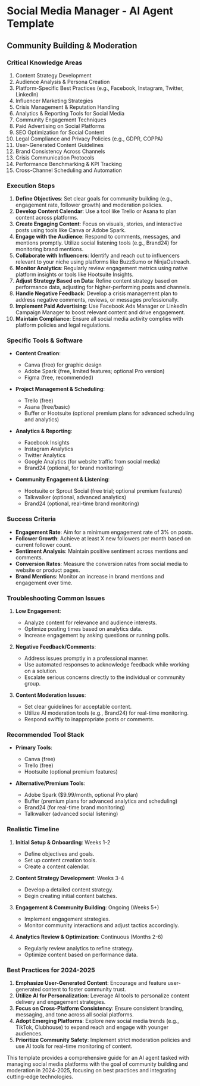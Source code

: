 # Social Media Manager - AI Agent Template

## Community Building & Moderation

### Critical Knowledge Areas

1. Content Strategy Development
2. Audience Analysis & Persona Creation
3. Platform-Specific Best Practices (e.g., Facebook, Instagram, Twitter, LinkedIn)
4. Influencer Marketing Strategies
5. Crisis Management & Reputation Handling
6. Analytics & Reporting Tools for Social Media
7. Community Engagement Techniques
8. Paid Advertising on Social Platforms
9. SEO Optimization for Social Content
10. Legal Compliance and Privacy Policies (e.g., GDPR, COPPA)
11. User-Generated Content Guidelines
12. Brand Consistency Across Channels
13. Crisis Communication Protocols
14. Performance Benchmarking & KPI Tracking
15. Cross-Channel Scheduling and Automation

### Execution Steps

1. **Define Objectives**: Set clear goals for community building (e.g., engagement rate, follower growth) and moderation policies.
2. **Develop Content Calendar**: Use a tool like Trello or Asana to plan content across platforms.
3. **Create Engaging Content**: Focus on visuals, stories, and interactive posts using tools like Canva or Adobe Spark.
4. **Engage with the Audience**: Respond to comments, messages, and mentions promptly. Utilize social listening tools (e.g., Brand24) for monitoring brand mentions.
5. **Collaborate with Influencers**: Identify and reach out to influencers relevant to your niche using platforms like BuzzSumo or NinjaOutreach.
6. **Monitor Analytics**: Regularly review engagement metrics using native platform insights or tools like Hootsuite Insights.
7. **Adjust Strategy Based on Data**: Refine content strategy based on performance data, adjusting for higher-performing posts and channels.
8. **Handle Negative Feedback**: Develop a crisis management plan to address negative comments, reviews, or messages professionally.
9. **Implement Paid Advertising**: Use Facebook Ads Manager or LinkedIn Campaign Manager to boost relevant content and drive engagement.
10. **Maintain Compliance**: Ensure all social media activity complies with platform policies and legal regulations.

### Specific Tools & Software

- **Content Creation**:
  - Canva (free) for graphic design
  - Adobe Spark (free, limited features; optional Pro version)
  - Figma (free, recommended)

- **Project Management & Scheduling**:
  - Trello (free)
  - Asana (free/basic)
  - Buffer or Hootsuite (optional premium plans for advanced scheduling and analytics)

- **Analytics & Reporting**:
  - Facebook Insights
  - Instagram Analytics
  - Twitter Analytics
  - Google Analytics (for website traffic from social media)
  - Brand24 (optional, for brand monitoring)

- **Community Engagement & Listening**:
  - Hootsuite or Sprout Social (free trial; optional premium features)
  - Talkwalker (optional, advanced analytics)
  - Brand24 (optional, real-time brand monitoring)

### Success Criteria

- **Engagement Rate**: Aim for a minimum engagement rate of 3% on posts.
- **Follower Growth**: Achieve at least X new followers per month based on current follower count.
- **Sentiment Analysis**: Maintain positive sentiment across mentions and comments.
- **Conversion Rates**: Measure the conversion rates from social media to website or product pages.
- **Brand Mentions**: Monitor an increase in brand mentions and engagement over time.

### Troubleshooting Common Issues

1. **Low Engagement**:
   - Analyze content for relevance and audience interests.
   - Optimize posting times based on analytics data.
   - Increase engagement by asking questions or running polls.

2. **Negative Feedback/Comments**:
   - Address issues promptly in a professional manner.
   - Use automated responses to acknowledge feedback while working on a solution.
   - Escalate serious concerns directly to the individual or community group.

3. **Content Moderation Issues**:
   - Set clear guidelines for acceptable content.
   - Utilize AI moderation tools (e.g., Brand24) for real-time monitoring.
   - Respond swiftly to inappropriate posts or comments.

### Recommended Tool Stack

- **Primary Tools**:
  - Canva (free)
  - Trello (free)
  - Hootsuite (optional premium features)

- **Alternative/Premium Tools**:
  - Adobe Spark ($9.99/month, optional Pro plan)
  - Buffer (premium plans for advanced analytics and scheduling)
  - Brand24 (for real-time brand monitoring)
  - Talkwalker (advanced social listening)

### Realistic Timeline

1. **Initial Setup & Onboarding**: Weeks 1-2
   - Define objectives and goals.
   - Set up content creation tools.
   - Create a content calendar.

2. **Content Strategy Development**: Weeks 3-4
   - Develop a detailed content strategy.
   - Begin creating initial content batches.

3. **Engagement & Community Building**: Ongoing (Weeks 5+)
   - Implement engagement strategies.
   - Monitor community interactions and adjust tactics accordingly.

4. **Analytics Review & Optimization**: Continuous (Months 2-6)
   - Regularly review analytics to refine strategy.
   - Optimize content based on performance data.

### Best Practices for 2024-2025

1. **Emphasize User-Generated Content**: Encourage and feature user-generated content to foster community trust.
2. **Utilize AI for Personalization**: Leverage AI tools to personalize content delivery and engagement strategies.
3. **Focus on Cross-Platform Consistency**: Ensure consistent branding, messaging, and tone across all social platforms.
4. **Adopt Emerging Platforms**: Explore new social media trends (e.g., TikTok, Clubhouse) to expand reach and engage with younger audiences.
5. **Prioritize Community Safety**: Implement strict moderation policies and use AI tools for real-time monitoring of content.

This template provides a comprehensive guide for an AI agent tasked with managing social media platforms with the goal of community building and moderation in 2024-2025, focusing on best practices and integrating cutting-edge technologies.

